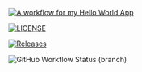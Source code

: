 [![A workflow for my Hello World App](https://github.com/Wanna09/Wana/actions/workflows/main.yml/badge.svg?branch=main)](https://github.com/Wanna09/Wana/actions/workflows/main.yml)

[![LICENSE](https://img.shields.io/github/license/Wanna09/Wana.svg?style=flat-square)](https://github.com/Wanna09/Wana/blob/main/LICENSE)

[![Releases](https://img.shields.io/github/release/Wanna09/Wana/all.svg?style=flat-square)](https://github.com/Wanna09/Wana/releases)

![GitHub Workflow Status (branch)](https://img.shields.io/github/workflow/status/Wanna09/Wana/CI/develop?style=flat-square)
